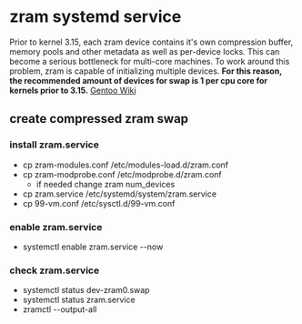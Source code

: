 # zram systemd service

Prior to kernel 3.15, each zram device contains it's own compression buffer, memory pools and other metadata as well as per-device locks. This can become a serious bottleneck for multi-core machines. To work around this problem, zram is capable of initializing multiple devices. **For this reason, the recommended amount of devices for swap is 1 per cpu core for kernels prior to 3.15.** [Gentoo Wiki][reference]

## create compressed zram swap

### install zram.service

- cp zram-modules.conf /etc/modules-load.d/zram.conf
- cp zram-modprobe.conf /etc/modprobe.d/zram.conf
  - if needed change zram num_devices
- cp zram.service /etc/systemd/system/zram.service
- cp 99-vm.conf /etc/sysctl.d/99-vm.conf

### enable zram.service

- systemctl enable zram.service --now

### check zram.service

- systemctl status dev-zram0.swap
- systemctl status zram.service
- zramctl --output-all

[reference]: https://wiki.gentoo.org/wiki/Zram#Caveats.2FCons
